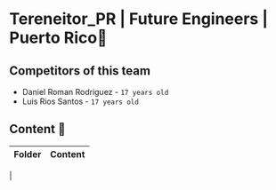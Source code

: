 # Tereneitor_PR | Future Engineers | Puerto Rico🤖

## Competitors of this team
- Daniel Roman Rodriguez - `17 years old`
- Luis Rios Santos - `17 years old`





## Content 📘  

| Folder  | Content| 
| -- | -- |
|
